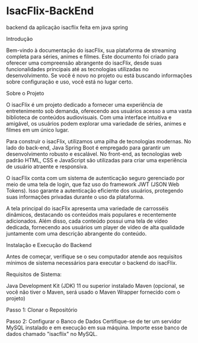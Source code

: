 # IsacFlix-BackEnd
backend da aplicação isacflix feita em java spring

Introdução

Bem-vindo à documentação do isacFlix, sua plataforma de streaming completa para séries, animes e filmes. Este documento foi criado para oferecer uma compreensão abrangente do isacFlix, desde suas funcionalidades principais até as tecnologias utilizadas no desenvolvimento. Se você é novo no projeto ou está buscando informações sobre configuração e uso, você está no lugar certo.

Sobre o Projeto

O isacFlix é um projeto dedicado a fornecer uma experiência de entretenimento sob demanda, oferecendo aos usuários acesso a uma vasta biblioteca de conteúdos audiovisuais. Com uma interface intuitiva e amigável, os usuários podem explorar uma variedade de séries, animes e filmes em um único lugar.

Para construir o isacFlix, utilizamos uma pilha de tecnologias modernas. No lado do back-end, Java Spring Boot é empregado para garantir um desenvolvimento robusto e escalável. No front-end, as tecnologias web padrão HTML, CSS e JavaScript são utilizadas para criar uma experiência de usuário atraente e responsiva.

O isacFlix conta com um sistema de autenticação seguro gerenciado por meio de uma tela de login, que faz uso do framework JWT (JSON Web Tokens). Isso garante a autenticação eficiente dos usuários, protegendo suas informações privadas durante o uso da plataforma.

A tela principal do isacFlix apresenta uma variedade de carrosséis dinâmicos, destacando os conteúdos mais populares e recentemente adicionados. Além disso, cada conteúdo possui uma tela de vídeo dedicada, fornecendo aos usuários um player de vídeo de alta qualidade juntamente com uma descrição abrangente do conteúdo.

Instalação e Execução do Backend 

Antes de começar, verifique se o seu computador atende aos requisitos mínimos de sistema necessários para executar o backend do isacFlix.

Requisitos de Sistema:

Java Development Kit (JDK) 11 ou superior instalado
Maven (opcional, se você não tiver o Maven, será usado o Maven Wrapper fornecido com o projeto)

Passo 1: Clonar o Repositório

Passo 2: Configurar o Banco de Dados
Certifique-se de ter um servidor MySQL instalado e em execução em sua máquina.
Importe esse  banco de dados chamado "isacflix" no MySQL. 
